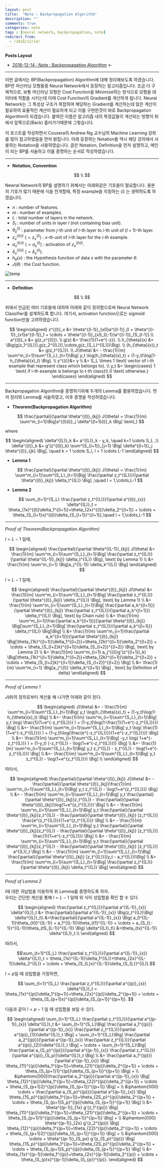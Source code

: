 ```yaml
---
layout: post
title:  "Note : Backpropagation Algorithm"
description: ""
comments: true
categories: note
tags : [neural network, backpropagation, note]
redirect_from:
  - /2018/12/14/
---
```

**Posts Layout**

- [2018-12-14 : Note : Backpropagation Algorithm](https://000namc.github.io/blog/2018/12/14/note-backpropagation/) $\leftarrow$

___

 이번 글에서는 BP(Backpropagation) Algorithm에 대해 정리해보도록 하겠습니다.
BP란 머신러닝 모형들중 Neural Network에서 등장하는 알고리즘입니다.
조금 더 구체적으로, 보통 머신러닝 모형은 Cost Function을 Minimize하는 방식으로 모형을 데이터에 적합을 시키는데 이때 Cost Function의
Gradient를 계산하게 됩니다. Neural Network는 그 특성상 구조가 복잡하여 해당하는 Gradient를 계산하는데 많은 계산이 필요하여
효율적인 계산이 필요하게 되고 이를 구현한것이 바로 Backpropagation Algorithm이 되겠습니다.
붙여진 이름은 알고리즘 내의
특정값들이 계산되는 방향이 뒤에서 앞쪽으로(Back) 흘러가기때문에 그렇습니다.

 이 포스트를 작성하면서 Cousera의 Andrew Ng 교수님의 Machine Learning 강좌를 많이
 참고하였음을 먼저 밝힙니다. 아래 등장하는 Notation들 역시 해당 강의에서 사용하는 Notation을
 사용하였습니다. 글은 Notation, Definition을 먼저 설명하고, 메인이 되는 BP를 서술하고 이를
 증명하는 순서로 작성하였습니다.

___

- **Notation, Convention**

$$
\\
$$

Newral Network의 BP를 설명하기 위해서는 아래와같은 기호들이 필요합니다.
충분히 기호가 많기 때문에 식을 전개할때,
특정 example을 지칭하는 $(i)$ 는 생략하도록 하였습니다.

   - $n$ : number of features.
   - $m$ : number of examples.
   - $L$ : total number of layers in the network.
   - $S_l$ : number of units in layer $l$ (not containing bias unit).
   - $\theta^{(l)}_{ij}$ : parameter from $j$-th unit of $l$-th layer to $i$-th unit of $(l+1)$-th layer.
   - $z^{(l)(i)}_x$ $(= z^{(l)}_x)$ :  $x$-th unit of $l$-th layer for the $i$-th example.
   - $a^{(l)(i)}_x$ $(= a^{(l)}_x)$ :  activation of $z^{(l)(i)}_x$.
   - $\delta^{(l)(i)}_x$ $(= \delta^{(l)}_x)$.
   - $h_{\theta}(x)$ : the Hypothesis function of data x with the parameter $\theta$.
   - $J(\theta)$ : the Cost function.

![temp](./assets/images/bp_figure.png)

___
- **Definition**

$$
\\
$$

위에서 언급된 여러 기호들에 대하여 아래와 같이 정의함으로써 Neural Network Classifier를 설계하도록 합니다.
여기서, activation function으로는 sigmoid function만을 고려하였습니다.

 $$
 \begin{aligned}
 z^{(l)}_x &= \theta^{(l-1)}_{x0}a^{(l-1)}_0 +
 \theta^{(l-1)}_{x1}a^{(l-1)}_1 +
 \cdots + \theta^{(l-1)}_{xS_{L-1}}a^{(l-1)}_{S_{l-1}}.\\
 a^{(l)}_x &= g(z_x^{(l)}). \\
 g(z) &= \frac{1}{1+e^{-z}}. \\
 h_{\theta}(x) &= \Big(g(z_1^{(L)}),g(z_2^{(L)}),\cdots,g(z_{S_L}^{(L)})\Big). \\
 (h_{\theta}(x))_t &= g(z_t^{(L)}). \\
 J(\theta) &= - \frac{1}{m} \sum^m_{i=1}\sum^{S_L}_{t=1}\Big[ y_t \log(h_{\theta}(x)_t) + (1-y_t)\log(1-h_{\theta}(x)_t) \Big]. \\
 y^{(i)}&= y \\
 &= S_L \times 1 \text{ vector of i-th example that represent class which belongs to}. \\
 y_t &= \begin{cases}
 1 \text{ if i-th example is belongs to t-th class}\\
 0 \text{ otherwise.}
 \end{cases}
 \end{aligned}
 $$

___


Backpropagation Algorithm을 증명하기위해 두개의 Lemma를 활용하였습니다.
먼저 정리와 Lemma를 서술하였고, 이후 증명을 작성하였습니다.

- **Theorem(Backpropagation Algorithm)**


$$
\frac{\partial}{\partial \theta^{(l)}_{kj}} J(\theta) = \frac{1}{m} \sum^m_{i=1}\Big[a^{(l)(i)}_j \delta^{(l+1)(i)}_k \Big] \text{,}
$$

where

$$
\begin{aligned}
\delta^{(L)}_k &= a^{(L)}_k - y_k, \quad k=1 \cdots S_L  ,\\
\delta^{(l)}_k &= g'(z^{(l)}_k) \sum^{S_{l+1}}_{j=1} \Big[ \delta^{(l+1)}_j \theta^{(l)}_{jk} \Big], \quad k = 1 \cdots S_l, l = 1 \cdots L-1
\end{aligned}
$$

- **Lemma 1**

$$
\frac{\partial}{\partial \theta^{(l)}_{kj}} J(\theta) =  \frac{1}{m} \sum^m_{i=1}\sum^{S_L}_{t=1}\Big[ \frac{\partial z_t^{(L)}}{\partial \theta^{(l)}_{kj}} \delta_t^{(L)} \Big] ,\quad l = 1,\cdots,L-1
$$


- **Lemma 2**

$$
\sum_{t=1}^{S_L} \frac{\partial z_t^{(L)}}{\partial a^{(l)}_{x}} \delta^{(L)}_t =
\theta_{1x}^{(l)}\delta_1^{(l+1)}+\theta_{2x}^{(l)}\delta_2^{(l+1)} + \cdots + \theta_{S_{l+1}x}^{(l)}\delta_{S_{l+1}}^{(l+1)},\quad l = 1,\cdots,L-1
$$

___


*Proof of Theorem(Backpropagation Algorithm)*

$l = L-1$ 일때,

$$
\begin{aligned}
\frac{\partial}{\partial \theta^{(L-1)}_{kj}} J(\theta) &=  \frac{1}{m} \sum^m_{i=1}\sum^{S_L}_{t=1}\Big[ \frac{\partial z_t^{(L)}}{\partial \theta^{(L-1)}_{kj}} \delta_t^{(L)} \Big], \text{ by Lemma 1} \\
&= \frac{1}{m} \sum^m_{i=1} \Big[a_j^{(L-1)} \delta_k^{(L)} \Big]
\end{aligned}
$$


$l < L-1$ 일때,

$$
\begin{aligned}
\frac{\partial}{\partial \theta^{(l)}_{kj}} J(\theta) &=  \frac{1}{m} \sum^m_{i=1}\sum^{S_L}_{t=1}\Big[ \frac{\partial z_t^{(L)}}{\partial \theta^{(l)}_{kj}} \delta_t^{(L)} \Big], \text{ by Lemma 1} \\
&= \frac{1}{m} \sum^m_{i=1}\sum^{S_L}_{t=1}\Big[ \frac{\partial a_k^{(l+1)}}{\partial \theta^{(l)}_{kj}} \frac{\partial z_t^{(L)}}{\partial a_k^{(l+1)}} \delta_t^{(L)} \Big], \text{ by Chain rule} \\
&= \frac{1}{m} \sum^m_{i=1}\frac{\partial a_k^{(l+1)}}{\partial \theta^{(l)}_{kj}} \Big[\sum^{S_L}_{t=1}\Big[  \frac{\partial z_t^{(L)}}{\partial a_k^{(l+1)}} \delta_t^{(L)} \Big]\Big] \\
&= \frac{1}{m} \sum^m_{i=1}\frac{\partial a_k^{(l+1)}}{\partial \theta^{(l)}_{kj}} \Big[\theta_{1k}^{(l+1)}\delta_1^{(l+2)}+\theta_{2k}^{(l+1)}\delta_2^{(l+2)} + \cdots + \theta_{S_{l+2}k}^{(l+1)}\delta_{S_{l+2}}^{(l+2)}  \Big], \text{ by Lemma 2} \\
&= \frac{1}{m} \sum^m_{i=1} a_j^{(l)}g'(z^{(l+1)}_k) \Big[\theta_{1k}^{(l+1)}\delta_1^{(l+2)}+\theta_{2k}^{(l+1)}\delta_2^{(l+2)} + \cdots + \theta_{S_{l+2}k}^{(l+1)}\delta_{S_{l+2}}^{(l+2)}  \Big] \\
&= \frac{1}{m} \sum^m_{i=1} \Big[a_j^{(l)} \delta_k^{(l+1)} \Big] , \text{ by Definition of delta}
\end{aligned}
$$


___
*Proof of Lemma 1*

$J(\theta)$의 정의로부터 계산을 해 나가면 아래와 같이 된다.

$$
\begin{aligned}
J(\theta) &= - \frac{1}{m} \sum^m_{i=1}\sum^{S_L}_{t=1}\Big[ y_t \log(h_{\theta}(x)_t) + (1-y_t)\log(1-h_{\theta}(x)_t) \Big] \\
&=- \frac{1}{m} \sum^m_{i=1}\sum^{S_L}_{t=1}\Big[ y_t \log( \frac{1}{1+e^{-z_t^{(L)}}} ) + (1-y_t)\log(1-\frac{1}{1+e^{-z_t^{(L)}}}) \Big] \\
&=- \frac{1}{m} \sum^m_{i=1}\sum^{S_L}_{t=1}\Big[ y_t \log( \frac{1}{1+e^{-z_t^{(L)}}} ) + (1-y_t)\log(\frac{e^{-z_t^{(L)}}}{1+e^{-z_t^{(L)}}}) \Big] \\
&=- \frac{1}{m} \sum^m_{i=1}\sum^{S_L}_{t=1}\Big[ -y_t \log( 1+e^{-z_t^{(L)}} ) + (1-y_t) (-z_t^{(L)} - \log(1+e^{-z_t^{(L)}})) \Big] \\
&=- \frac{1}{m} \sum^m_{i=1}\sum^{S_L}_{t=1}\Big[ y_t z_t^{(L)} - z_t^{(L)} - \log(1+e^{-z_t^{(L)}}) \Big] \\
&=- \frac{1}{m} \sum^m_{i=1}\sum^{S_L}_{t=1}\Big[ y_t z_t^{(L)} - \log(1+e^{z_t^{(L)}}) \Big] \\
\end{aligned}
$$

따라서,

$$
\begin{aligned}
\frac{\partial}{\partial \theta^{(l)}_{kj}} J(\theta) &= - \frac{\partial}{\partial \theta^{(l)}_{kj}}\frac{1}{m} \sum^m_{i=1}\sum^{S_L}_{t=1}\Big[ y_t z_t^{(L)} - \log(1+e^{z_t^{(L)}}) \Big] \\
&= - \frac{1}{m} \sum^m_{i=1}\sum^{S_L}_{t=1}\Big[ y_t \frac{\partial}{\partial \theta^{(l)}_{kj}}z_t^{(L)} - \frac{\partial}{\partial \theta^{(l)}_{kj}}\log(1+e^{z_t^{(L)}}) \Big] \\
&= - \frac{1}{m} \sum^m_{i=1}\sum^{S_L}_{t=1}\Big[ y_t \frac{\partial}{\partial \theta^{(l)}_{kj}}z_t^{(L)} - \frac{\partial}{\partial \theta^{(l)}_{kj}} [z_t^{(L)}] \frac{e^{z_t^{(L)}}}{1+e^{z_t^{(L)}}} \Big] \\
&= - \frac{1}{m} \sum^m_{i=1}\sum^{S_L}_{t=1}\Big[ y_t \frac{\partial}{\partial \theta^{(l)}_{kj}}z_t^{(L)} - \frac{\partial}{\partial \theta^{(l)}_{kj}} [z_t^{(L)}] \frac{1}{1+e^{-z_t^{(L)}}} \Big] \\
&= - \frac{1}{m} \sum^m_{i=1}\sum^{S_L}_{t=1}\Big[ y_t \frac{\partial}{\partial \theta^{(l)}_{kj}}z_t^{(L)} - \frac{\partial}{\partial \theta^{(l)}_{kj}} [z_t^{(L)}] a^{(L)}_t \Big] \\
&= - \frac{1}{m} \sum^m_{i=1}\sum^{S_L}_{t=1}\Big[ \frac{\partial}{\partial \theta^{(l)}_{kj}} [z_t^{(L)}](y_t - a_t^{(L)})\Big] \\
&= \frac{1}{m} \sum^m_{i=1}\sum^{S_L}_{t=1}\Big[ \frac{\partial z_t^{(L)}}{\partial \theta^{(l)}_{kj}} \delta_t^{(L)} \Big]
\end{aligned}
$$

___
*Proof of Lemma 2*

$l$에 대한 귀납법을 이용하여 위 Lemma를 증명하도록 하자.  
우리는 간단한 계산을 통해 $l = L-1$ 일때 위 식이 성립함을 확인 할 수 있다.

$$
\begin{aligned}
\frac{\partial z_t^{(L)}}{\partial a^{(L-1)}_{x}} \delta^{(L)}_t &= \frac{\partial}{\partial a^{(L-1)}_{x}} \Big(z_t^{(L)}\Big) \delta^{(L)}_t\\
&=\frac{\partial}{\partial a^{(L-1)}_{x}} \Big( a_0^{(L-1)}\theta_{t0}^{(L-1)} + a_1^{(L-1)}\theta_{t1}^{(L-1)} + \cdots + a_{S_{L-1}}^{(L-1)}\theta_{tS_{L-1}}^{(L-1)} \Big) \delta^{(L)}_t\\
&=\theta_{tx}^{(L-1)} \delta^{(L)}_t.\\
\end{aligned}
$$

따라서,

$$\sum_{t=1}^{S_L} \frac{\partial z_t^{(L)}}{\partial a^{(L-1)}_{x}} \delta^{(L)}_t =
\theta_{1x}^{(L-1)}\delta_1^{(L)}+\theta_{2x}^{(L-1)}\delta_2^{(L)} + \cdots + \theta_{S_{L}x}^{(L-1)}\delta_{S_{L}}^{(L)}.$$

$l=p$일 때 성립함을 가정하면,

$$
\sum_{t=1}^{S_L} \frac{\partial z_t^{(L)}}{\partial a^{(p)}_{x}} \delta^{(L)}_t =
\theta_{1x}^{(p)}\delta_1^{(p+1)}+\theta_{2x}^{(p)}\delta_2^{(p+1)} + \cdots + \theta_{S_{p+1}x}^{(p)}\delta_{S_{p+1}}^{(p+1)}.
$$

다음과 같이 $l=p-1$ 일 때 성립함을 보일 수 있다.

$$
\begin{aligned}
\sum_{t=1}^{S_L} \frac{\partial z_t^{(L)}}{\partial a^{(p-1)}_{x}} \delta^{(L)}_t &=
\sum_{t=1}^{S_L}\Big[ \frac{\partial a_1^{(p)}}{\partial a^{(p-1)}_{x}} \frac{\partial z_t^{(L)}}{\partial a^{(p)}_{1}}\delta^{(L)}_t \Big] +
\sum_{t=1}^{S_L}\Big[ \frac{\partial a_2^{(p)}}{\partial a^{(p-1)}_{x}} \frac{\partial z_t^{(L)}}{\partial a^{(p)}_{2}}\delta^{(L)}_t \Big] +
\cdots + \sum_{t=1}^{S_L}\Big[ \frac{\partial a_{S_p}^{(p)}}{\partial a^{(p-1)}_{x}} \frac{\partial z_t^{(L)}}{\partial a^{(p)}_{S_p}}\delta^{(L)}_t \Big] \\
&= \frac{\partial a_1^{(p)}}{\partial a^{(p-1)}_{x}} \Big[ \theta_{11}^{(p)}\delta_1^{(p+1)}+\theta_{21}^{(p)}\delta_2^{(p+1)} + \cdots + \theta_{S_{p+1}1}^{(p)}\delta_{S_{p+1}}^{(p+1)} \Big] + \\
&\phantom{000}\frac{\partial a_2^{(p)}}{\partial a^{(p-1)}_{x}} \Big[ \theta_{12}^{(p)}\delta_1^{(p+1)}+\theta_{22}^{(p)}\delta_2^{(p+1)} + \cdots + \theta_{S_{p+1}2}^{(p)}\delta_{S_{p+1}}^{(p+1)} \Big] + \\
&\phantom{000} \cdots + \frac{\partial a_{S_p}^{(p)}}{\partial a^{(p-1)}_{x}} \Big[ \theta_{1S_p}^{(p)}\delta_1^{(p+1)}+\theta_{2S_p}^{(p)}\delta_2^{(p+1)} + \cdots + \theta_{S_{p+1}S_p}^{(p)}\delta_{S_{p+1}}^{(p+1)} \Big] \\
&= \theta^{(p-1)}_{1x} g'(z_1^{(p)}) \Big[ \theta_{11}^{(p)}\delta_1^{(p+1)}+\theta_{21}^{(p)}\delta_2^{(p+1)} + \cdots + \theta_{S_{p+1}1}^{(p)}\delta_{S_{p+1}}^{(p+1)} \Big] + \\
&\phantom{000} \theta^{(p-1)}_{2x} g'(z_2^{(p)}) \Big[ \theta_{12}^{(p)}\delta_1^{(p+1)}+\theta_{22}^{(p)}\delta_2^{(p+1)} + \cdots + \theta_{S_{p+1}2}^{(p)}\delta_{S_{p+1}}^{(p+1)} \Big] + \\
&\phantom{000} \cdots + \theta^{(p-1)}_{S_px} g'(z_{S_p}^{(p)}) \Big[ \theta_{1S_p}^{(p)}\delta_1^{(p+1)}+\theta_{2S_p}^{(p)}\delta_2^{(p+1)} + \cdots + \theta_{S_{p+1}S_p}^{(p)}\delta_{S_{p+1}}^{(p+1)} \Big] \\
&= \theta_{1x}^{(p-1)}\delta_1^{(p)}+\theta_{2x}^{(p-1)}\delta_2^{(p)} + \cdots + \theta_{S_{p}x}^{(p-1)}\delta_{S_{p}}^{(p)}.
\end{aligned}
$$
